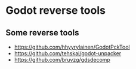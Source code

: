 # Godot reverse tools

## Some reverse tools
- https://github.com/hhyyrylainen/GodotPckTool
- https://github.com/tehskai/godot-unpacker
- https://github.com/bruvzg/gdsdecomp
